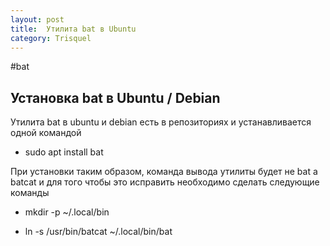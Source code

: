```yaml
---
layout: post
title:  Утилита bat в Ubuntu
category: Trisquel
---
```


#bat

## Установка bat в Ubuntu / Debian

Утилита bat в ubuntu и debian есть в репозиториях и устанавливается одной командой

- sudo apt install bat

При установки таким образом, команда вывода утилиты будет не bat а batcat и для того чтобы это исправить необходимо сделать следующие команды

- mkdir -p ~/.local/bin

- ln -s /usr/bin/batcat ~/.local/bin/bat
